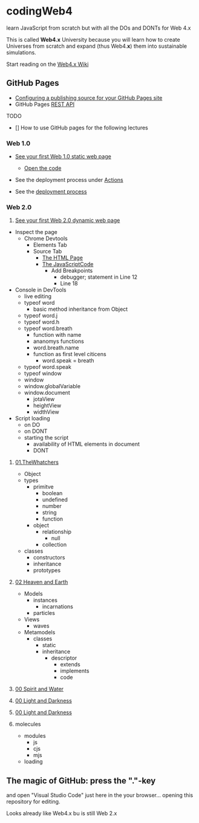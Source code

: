 # codingWeb4
learn JavaScript from scratch but with all the DOs and DONTs for Web 4.x

This is called **Web4.x** University because you will learn how to create Universes from scratch and expand (thus Web4.**x**) them into sustainable simulations.

Start reading on the [Web4.x Wiki](https://github.com/web4x/codingWeb4/wiki/Web-4.x-Home)

## GitHub Pages

* [Configuring a publishing source for your GitHub Pages site](https://docs.github.com/en/pages/getting-started-with-github-pages/configuring-a-publishing-source-for-your-github-pages-site)
* GitHub Pages [REST API](https://docs.github.com/en/free-pro-team@latest/rest/pages/pages?apiVersion=2022-11-28#get-a-github-pages-site)

TODO
- [] How to use GitHub pages for the following lectures


### Web 1.0
* [See your first Web 1.0 static web page](https://web4x.github.io/codingWeb4/)
  * [Open the code](https://web4x.github.io/codingWeb4/Web4university/Web1/static/learn.htm)
* See the deployment process under [Actions](https://github.com/web4x/codingWeb4/actions/)

* See the [deployment process](https://github.com/web4x/codingWeb4/deployments/)

### Web 2.0
1. [See your first Web 2.0 dynamic web page](https://web4x.github.io/codingWeb4/Web4university/Web2/00.InTheBeginning/static)
  * Inspect the page
    * Chrome Devtools
      * Elements Tab
      * Source Tab
        * [The HTML Page](https://web4x.github.io/codingWeb4/Web4university/Web2/00.InTheBeginning/static/)
        * [The JavaScriptCode](https://web4x.github.io/codingWeb4/Web4university/Web2/00.InTheBeginning/js/jhwhScript.js)
          * Add Breakpoints
            * debugger; statement in Line 12
            * Line 18
   * Console in DevTools
     * live editing
     * typeof word
       * basic method inheritance from Object
     * typeof word.j
     * typeof word.h
     * typeof word.breath
       * function with name
       * ananomys functions
       * word.breath.name
       * function as first level citicens
         * word.speak = breath
     * typeof word.speak
     * typeof window
     * window
     * window.globalVariable
     * window.document
       * jotaView
       * heightView
       * widthView
   * Script loading
     * on <haed> DO
     * on <body> DONT
     * starting the script
       * availability of HTML elements in document
       * <body onLoad="javascript: start()"> DONT
1. [01.TheWhatchers](https://github.com/web4x/codingWeb4/tree/main/docs/Web4university/Web2/01.TheWhatchers)
   * Object
   * types
     * primitve
       * boolean
       * undefined
       * number
       * string
       * function
     * object
       * relationship
         * null
       * collection
   * classes
     * constructors
     * inheritance
     * prototypes
 1. [02 Heaven and Earth]()
    * Models
      * instances
        * incarnations
      * particles
    * Views
      * waves
    * Metamodels
      * classes
        * static
        * inheritance
          * descriptor
            * extends
            * implements
            * code
 1. [00 Spirit and Water]()

 1. [00 Light and Darkness]()


 1. [00 Light and Darkness]()


 3. molecules
    * modules
      * js
      * cjs
      * mjs
    * loading
     


## The magic of GitHub: press the "."-key

and open "Visual Studio Code" just here in the your browser...
opening this repository for editing.

Looks already like Web4.x bu is still Web 2.x
